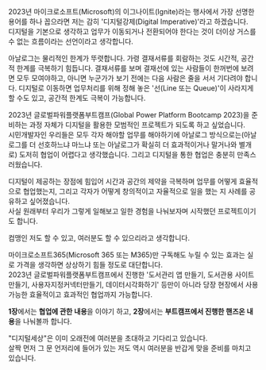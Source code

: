 2023년 마이크로소프트(Microsoft)의 이그나이트(Ignite)라는 행사에서 가장 선명한 용어를 하나 꼽으라면 저는 감히 '디지털강제(Digital Imperative)'라고 하겠습니다.  
디지털을 기본으로 생각하고 업무가 이동되거나 전환되어야 한다는 것이 더이상 거스를 수 없는 흐름이라는 선언이라고 생각합니다.  

아날로그는 물리적인 한계가 뚜렷합니다.
가령 결재서류를 회람하는 것도 시간적, 공간적 한계를 극복하기 힘듭니다.
결재서류를 보며 결재선에 있는 사람들이 한꺼번에 보려면 모두 모여야하고, 아니면 누군가가 보기 전에는 다음 사람은 줄을 서서 기다려야 합니다.
디지털로 이동하면 업무처리를 위해 정해 놓은 '선(Line 또는 Queue)'이 사라지게 할 수도 있고, 공간적 한계도 극복이 가능합니다.

2023년 글로벌파워플랫폼부트캠프(Global Power Platform Bootcamp 2023)을 준비하는 과정 자체가 디지털을 활용한 모범적인 프로젝트가 되도록 하고 싶었습니다.  
시민개발자인 우리들은 모두 각자 해야할 업무를 해야하기에 아날로그 방식으로는(아날로그를 더 선호하느냐 마느냐 또는 아날로그가 확실히 더 효과적이거나 말거나와 별개로) 도저히 협업이 어렵다고 생각했습니다.
그리고 디지털을 통한 협업은 충분히 만족스러웠습니다.

디지털이 제공하는 장점에 힘입어 시간과 공간의 제약을 극복하며 업무를 어떻게 효율적으로 협업했는지, 그리고 각자가 어떻게 창의적이고 자율적으로 일을 했는 지 사례를 공유하고 싶어졌습니다.  
사실 원래부터 우리가 그렇게 일해보고 일한 경험을 나눠보자며 시작했던 프로젝트이기도 합니다.

컴맹인 저도 할 수 있고, 여러분도 할 수 있으리라고 생각합니다.

마이크로소프트365(Microsoft 365 또는 M365)만 구독해도 누릴 수 있는 효과는 실로 가격을 생각하면 상상하기 힘들 정도로 대단합니다.  
2023년 글로벌파워플랫폼부트캠프에서 진행한 '도서관리 앱 만들기, 도서관용 사이트 만들기, 사용자지정커넥터만들기, 데이터시각화하기' 등만이 아니라 당장 현장에서 사용가능한 효율적이고 효과적인 협업까지 가능합니다.

**1장**에서는 **협업에 관한 내용**을 이야기 하고, **2장**에서는 **부트캠프에서 진행한 핸즈온 내용**을 나눠볼까 합니다.

"디지털세상"은 이미 오래전에 여러분을 초대하고 기다리고 있습니다.  
살짝 먼저 그 문 언저리에 들어가 있는 저도 역시 여러분을 반갑게 맞을 준비를 마치고 있습니다.
